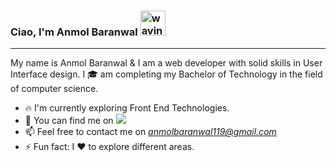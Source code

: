 ### Ciao, I'm Anmol Baranwal <img src="https://raw.githubusercontent.com/MartinHeinz/MartinHeinz/master/wave.gif" alt="waving gif" width="40" height="40" />
---

 My name is Anmol Baranwal & I am a web developer with solid skills in User Interface design.
 I 🎓 am completing my Bachelor of Technology in the field of computer science.

- 🔥 I'm currently exploring Front End Technologies.
- 💬 You can find me on <img src="{https://www.linkedin.com/in/heyanmolbaranwal/}" />
- 📫 Feel free to contact me on <em> anmolbaranwal119@gmail.com </em>
- ⚡ Fun fact: I ❤️ to explore different areas.

<!-- 👋
**Anmol-Baranwal/Anmol-Baranwal** is a ✨ _special_ ✨ repository because its `README.md` (this file) appears on your GitHub profile.
<img src="{https://tenor.com/view/hi-gif-23520343}" />

Here are some ideas to get you started:

- 🔭 I’m currently working on ...
- 🌱 I’m currently learning ...
- 👯 I’m looking to collaborate on ...
- 🤔 I’m looking for help with ...
- 💬 Ask me about ...
- 📫 How to reach me: ...
- 😄 Pronouns: ...
- ⚡ Fun fact: ...
-->
